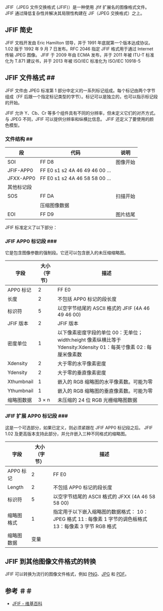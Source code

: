 JFIF（JPEG 文件交换格式 (JFIF)）是一种使用 .jfif 扩展名的图像格式文件。 JFIF 通过降低复杂性并解决其局限性构建在 JIF（JPEG 交换格式）之上。

## JFIF 简史 [](#jfif%e7%ae%80%e5%8f%b2)

JFIF 文档开发由 Eric Hamilton 领导，并于 1991 年底就第一个版本达成协议。1.02 版于 1992 年 9 月 7 日发布。RFC 2046 指定 JFIF 格式用于通过 Internet 传输 JPEG 图像。 JFIF 于 2009 年由 ECMA 发布，并于 2011 年被 ITU-T 标准化为 T.871 建议书，并于 2013 年被 ISO/IEC 标准化为 ISO/IEC 10918-5

## JFIF 文件格式 ## [](#jfif-%e6%96%87%e4%bb%b6%e6%a0%bc%e5%bc%8f)

JFIF 文件由 JPEG 标准第 1 部分中定义的一系列标记组成。每个标记由两个字节组成（FF 后跟一个指定标记类型的字节）。标记可以是独立的，也可以指示标记段的开始。

JFIF 允许 Y、Cb、Cr 等多个组件具有不同的分辨率，但未定义它们的对齐方式。与 JPEG 不同，JFIF 可以提供分辨率和纵横比信息。 JFIF 还定义了要使用的颜色模型。

### 文件结构 ## [](#%e6%96%87%e4%bb%b6%e7%bb%93%e6%9e%84)

| 段         | 代码                           | 说明   |
| --------- | ---------------------------- | ---- |
| SOI       | FF D8                        | 图像开始 |
| JFIF-APP0 | FF E0 s1 s2 4A 46 49 46 00 … |      |
| JFXX-APP0 | FF E0 s1 s2 4A 46 58 58 00 … |      |
| 其他标记段     |                              |      |
| SOS       | FF DA                        | 扫描开始 |
|           | 压缩图像数据                       |      |
| EOI       | FF D9                        | 图片结尾 |

JFIF 标准定义了以下部分：

### JFIF APP0 标记段 ### [](#jfif-app0-%e6%a0%87%e8%ae%b0%e6%ae%b5)

它是包含图像参数的强制段。它还可以包含嵌入的未压缩缩略图。

| 字段         | 大小（字节） | 描述                                                                              |
| ---------- | ------ | ------------------------------------------------------------------------------- |
| APP0 标记    | 2      | FF E0                                                                           |
| 长度         | 2      | 不包括 APP0 标记的段长度                                                                 |
| 标识符        | 5      | 以空字节结尾的 ASCII 格式的 JFIF (4A 46 49 46 00)                                         |
| JFIF 版本    | 2      | JFIF 版本                                                                         |
| 密度单位       | 1      | 以下像素密度字段的单位 00：无单位； width:height 像素纵横比等于 Ydensity:Xdensity 01：每英寸像素 02 : 每厘米像素数 |
| Xdensity   | 2      | 大于零的水平像素密度                                                                      |
| Ydensity   | 2      | 大于零的垂直像素密度                                                                      |
| Xthumbnail | 1      | 嵌入的 RGB 缩略图的水平像素数。可能为零                                                          |
| Ythumbnail | 1      | 嵌入的 RGB 缩略图的垂直像素数。可能为零                                                          |
| 缩略图数据      | 3 × n  | 未压缩的 24 位 RGB 光栅缩略图数据                                                           |

### JFIF 扩展 APP0 标记段 ### [](#jfif-%e6%89%a9%e5%b1%95-app0-%e6%a0%87%e8%ae%b0%e6%ae%b5)

这是一个可选部分，如果已定义，则必须紧跟在 JFIF APP0 标记段之后。 JFIF 1.02 及更高版本支持此部分，并允许嵌入三种不同格式的缩略图。

| 字段      | 大小（字节） | 描述                                                                  |
| ------- | ------ | ------------------------------------------------------------------- |
| APP0 标记 | 2      | FF E0                                                               |
| Length  | 2      | 不包括 APP0 标记的段长度                                                     |
| 标识符     | 5      | 以空字节结尾的 ASCII 格式的 JFXX (4A 46 58 58 00)                             |
| 缩略图格式   | 1      | 指定用于以下嵌入缩略图的数据格式： 10：JPEG 格式 11 : 每像素 1 字节的调色板格式 13：每像素 3 字节 RGB 格式 |
| 缩略图数据   | 变量     |                                                                     |

## JFIF 到其他图像文件格式的转换 [](#jfif-%e5%88%b0%e5%85%b6%e4%bb%96%e5%9b%be%e5%83%8f%e6%96%87%e4%bb%b6%e6%a0%bc%e5%bc%8f%e7%9a%84%e8%bd%ac%e6%8d%a2)

JFIF 可以转换为流行的图像文件格式，例如 [PNG](https://docs.fileformat.com/zh/image/png/)、[JPG](https://docs.fileformat.com/zh/image/jpeg/) 和 [PDF](https://docs.fileformat.com/zh/pdf/)。

## 参考 ＃＃ [](#%e5%8f%82%e8%80%83-)

* [JFIF - 维基百科](https://en.wikipedia.org/wiki/JPEG_File_Interchange_Format#History)
